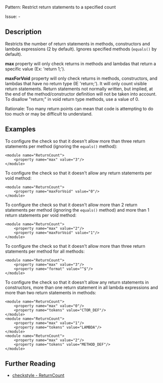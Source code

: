 Pattern: Restrict return statements to a specified count

Issue: -

## Description

Restricts the number of return statements in methods, constructors and lambda expressions (2 by default). Ignores specified methods (`equals()` by default). 

**max** property will only check returns in methods and lambdas that return a specific value (Ex: 'return 1;'). 

**maxForVoid** property will only check returns in methods, constructors, and lambdas that have no return type (IE 'return;'). It will only count visible return statements. Return statements not normally written, but implied, at the end of the method/constructor definition will not be taken into account. To disallow "return;" in void return type methods, use a value of 0. 

Rationale: Too many return points can mean that code is attempting to do too much or may be difficult to understand. 

## Examples

To configure the check so that it doesn't allow more than three return statements per method (ignoring the `equals()` method): 
    
    
    <module name="ReturnCount">
        <property name="max" value="3"/>
    </module>
            

To configure the check so that it doesn't allow any return statements per void method: 
    
    
    <module name="ReturnCount">
        <property name="maxForVoid" value="0"/>
    </module>
            

To configure the check so that it doesn't allow more than 2 return statements per method (ignoring the `equals()` method) and more than 1 return statements per void method: 
    
    
    <module name="ReturnCount">
        <property name="max" value="2"/>
        <property name="maxForVoid" value="1"/>
    </module>
            

To configure the check so that it doesn't allow more than three return statements per method for all methods: 
    
    
    <module name="ReturnCount">
        <property name="max" value="3"/>
        <property name="format" value="^$"/>
    </module>
            

To configure the check so that it doesn't allow any return statements in constructors, more than one return statement in all lambda expressions and more than two return statements in methods: 
    
    
    <module name="ReturnCount">
        <property name="max" value="0"/>
        <property name="tokens" value="CTOR_DEF"/>
    </module>
    <module name="ReturnCount">
        <property name="max" value="1"/>
        <property name="tokens" value="LAMBDA"/>
    </module>
    <module name="ReturnCount">
        <property name="max" value="2"/>
        <property name="tokens" value="METHOD_DEF"/>
    </module>

## Further Reading

* [checkstyle - ReturnCount](http://checkstyle.sourceforge.net/config_coding.html#ReturnCount)